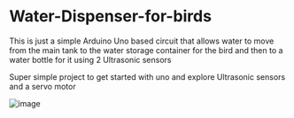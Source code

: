 # Water-Dispenser-for-birds

This is just a simple Arduino Uno based circuit that allows water to move from the main tank to the water storage container for the bird and then to a water bottle for it using 2 Ultrasonic sensors

Super simple project to get started with uno and explore Ultrasonic sensors and a servo motor

![image](https://github.com/user-attachments/assets/efb8568e-ad4b-4246-be6a-d6203c92a9af)

